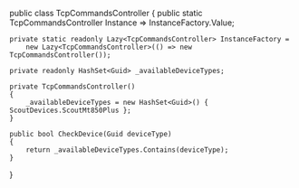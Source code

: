 public class TcpCommandsController
{
    public static TcpCommandsController Instance => InstanceFactory.Value;

    private static readonly Lazy<TcpCommandsController> InstanceFactory =
        new Lazy<TcpCommandsController>(() => new TcpCommandsController());    

    private readonly HashSet<Guid> _availableDeviceTypes;

    private TcpCommandsController()
    {
        _availableDeviceTypes = new HashSet<Guid>() { ScoutDevices.ScoutMt850Plus };
    }

    public bool CheckDevice(Guid deviceType)
    {
        return _availableDeviceTypes.Contains(deviceType);
    }
}
